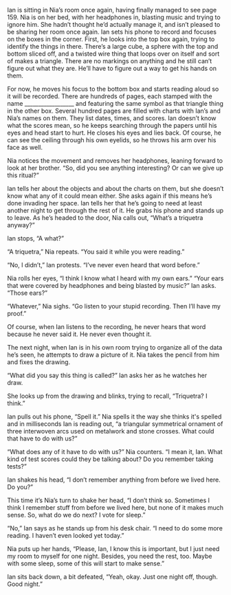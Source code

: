 Ian is sitting in Nia’s room once again, having finally managed to see page 159. Nia is on her bed, with her headphones in, blasting music and trying to ignore him. She hadn’t thought he’d actually manage it, and isn’t pleased to be sharing her room once again. Ian sets his phone to record and focuses on the boxes in the corner. First, he looks into the top box again, trying to identify the things in there. There’s a large cube, a sphere with the top and bottom sliced off, and a twisted wire thing that loops over on itself and sort of makes a triangle. There are no markings on anything and he still can’t figure out what they are. He’ll have to figure out a way to get his hands on them. 

For now, he moves his focus to the bottom box and starts reading aloud so it will be recorded. There are hundreds of pages, each stamped with the name __________________ and featuring the same symbol as that triangle thing in the other box. Several hundred pages are filled with charts with Ian’s and Nia’s names on them. They list dates, times, and scores. Ian doesn’t know what the scores mean, so he keeps searching through the papers until his eyes and head start to hurt. He closes his eyes and lies back. Of course, he can see the ceiling through his own eyelids, so he throws his arm over his face as well.

Nia notices the movement and removes her headphones, leaning forward to look at her brother. “So, did you see anything interesting? Or can we give up this ritual?”

Ian tells her about the objects and about the charts on them, but she doesn’t know what any of it could mean either. She asks again if this means he’s done invading her space. Ian tells her that he’s going to need at least another night to get through the rest of it. He grabs his phone and stands up to leave. As he’s headed to the door, Nia calls out, “What’s a triquetra anyway?”

Ian stops, “A what?”

“A triquetra,” Nia repeats. “You said it while you were reading.”

“No, I didn’t,” Ian protests. “I’ve never even heard that word before.”

Nia rolls her eyes, “I think I know what I heard with my own ears.”
“Your ears that were covered by headphones and being blasted by music?” Ian asks. “Those ears?”

“Whatever,” Nia sighs. “Go listen to your stupid recording. Then I’ll have my proof.”

Of course, when Ian listens to the recording, he never hears that word because he never said it. He never even thought it. 

The next night, when Ian is in his own room trying to organize all of the data he’s seen, he attempts to draw a picture of it. Nia takes the pencil from him and fixes the drawing.

“What did you say this thing is called?” Ian asks her as he watches her draw.

She looks up from the drawing and blinks, trying to recall, “Triquetra? I think.” 

Ian pulls out his phone, “Spell it.” Nia spells it the way she thinks it's spelled and in milliseconds Ian is reading out, “a triangular symmetrical ornament of three interwoven arcs used on metalwork and stone crosses. What could that have to do with us?” 

“What does any of it have to do with us?” Nia counters. “I mean it, Ian. What kind of test scores could they be talking about? Do you remember taking tests?”

Ian shakes his head, “I don’t remember anything from before we lived here. Do you?”

This time it’s Nia’s turn to shake her head, “I don’t think so. Sometimes I think I remember stuff from before we lived here, but none of it makes much sense. So, what do we do next? I vote for sleep.”

“No,” Ian says as he stands up from his desk chair. “I need to do some more reading. I haven’t even looked yet today.”

Nia puts up her hands, “Please, Ian, I know this is important, but I just need my room to myself for one night. Besides, you need the rest, too. Maybe with some sleep, some of this will start to make sense.”

Ian sits back down, a bit defeated, “Yeah, okay. Just one night off, though. Good night.”
